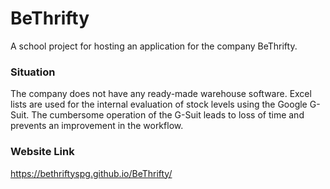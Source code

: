 # BeThrifty
A school project for hosting an application for the company BeThrifty.

### Situation
The company does not have any ready-made warehouse software. Excel lists are used for the internal evaluation of stock levels using the Google G-Suit. The cumbersome operation of the G-Suit leads to loss of time and prevents an improvement in the workflow.

### Website Link
https://bethriftyspg.github.io/BeThrifty/
